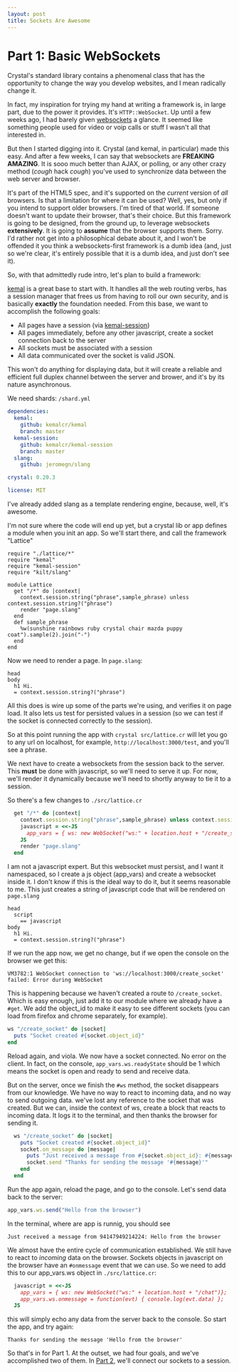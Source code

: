 ```yaml
---
layout: post
title: Sockets Are Awesome
---
```

# Part 1: Basic WebSockets

Crystal's standard library contains a phenomenal class that has the opportunity to change the
way you develop websites, and I mean radically change it.

In fact, my inspiration for trying my hand at writing a framework is, in large part, due to the
power it provides.  It's `HTTP::WebSocket`.  Up until a few weeks ago, I had barely given 
[websockets](https://www.websocket.org/quantum.html) a glance.  It seemed like something people 
used for video or voip calls or stuff I wasn't all that interested in.

But then I started digging into it.  Crystal (and kemal, in particular) made this easy.  And after 
a few weeks, I can say that websockets are
__FREAKING AMAZING__.  It is sooo much better than AJAX, or polling, or any other crazy
method (*cough* hack *cough*) you've used to synchronize data between the web server and browser.

It's part of the HTML5 spec, and it's supported on the _current_ version of
_all_ browsers.  Is that a limitation for where it can be used? Well, yes, but only if you
intend to support older browsers.  I'm tired of that world.  If someone doesn't want to update
their browser, that's their choice.  But this framework is going to be designed, from the ground up, to 
leverage websockets  __extensively__. It is going to __assume__ that the browser supports them.
Sorry.  I'd rather not get into a philosophical debate about it, and I won't be offended it you
think a websockets-first framework is a dumb idea (and, just so we're clear, it's entirely
possible that it is a dumb idea, and just don't see it).

So, with that admittedly rude intro, let's plan to build a framework:

[kemal](kemalcr.com) is a great base to start with.  It handles all the web routing verbs, has a session manager
that frees us from having to roll our own security, and is basically __exactly__ the foundation 
needed.  From this base, we want to accomplish the following goals:

* All pages have a session (via [kemal-session](https://github.com/kemalcr/kemal-session))
* All pages immediately, before any other javascript, create a socket connection back to the server
* All sockets must be associated with a session
* All data communicated over the socket is valid JSON.

This won't do anything for displaying data, but it will create a reliable and efficient full
duplex channel between the server and brower, and it's by its nature asynchronous.

We need shards:   `/shard.yml`

```yaml
dependencies:
  kemal:
    github: kemalcr/kemal
    branch: master
  kemal-session:
    github: kemalcr/kemal-session
    branch: master
  slang:
    github: jeromegn/slang

crystal: 0.20.3

license: MIT
```

I've already added slang as a template rendering engine, because, well, it's awesome.

I'm not sure where the code will end up yet, but a crystal lib or app defines a module 
when you init an app.  So we'll start there, and call the framework "Lattice"


```crystal
require "./lattice/*"
require "kemal"
require "kemal-session"
require "kilt/slang"

module Lattice
  get "/*" do |context|
    context.session.string("phrase",sample_phrase) unless context.session.string?("phrase")
    render "page.slang"
  end
  def sample_phrase
    %w(sunshine rainbows ruby crystal chair mazda puppy coat").sample(2).join("-")
  end
end
```

Now we need to render a page.  In `page.slang`:

```slim
head
body
  h1 Hi.
  = context.session.string?("phrase")
```

All this does is wire up some of the parts we're using, and verifies it on page load.  It also
lets us test for persisted values in a session (so we can test if the socket is connected
correctly to the session).

So at this point running the app with `crystal src/lattice.cr` will let you go to 
any url on localhost, for example, `http://localhost:3000/test`, and you'll see a phrase.

We next have to create a websockets  from the session back to the server.  This __must__ be
done with javascript, so we'll need to serve it up.  For now, we'll render it dynamically
because we'll need to shortly anyway to tie it to a session.

So there's a few changes to `./src/lattice.cr`

```ruby
  get "/*" do |context|
    context.session.string("phrase",sample_phrase) unless context.session.string?("phrase")
    javascript = <<-JS
      app_vars = { ws: new WebSocket("ws:" + location.host + "/create_socket")};
    JS
    render "page.slang"
  end
```

I am not a javascript expert.  But this websocket must persist, and I want it namespaced, so
I create a js object (app_vars) and create a websocket inside it.  I don't know if this is
the ideal way to do it, but it seems reasonable to me.  This just creates a string
of javascript code that will be rendered on `page.slang`

```slim
head
  script
    == javascript
body
  h1 Hi.
  = context.session.string?("phrase")
```

If we run the app now, we get no change, but if we open the console on the browser we get this:
```
VM3782:1 WebSocket connection to 'ws://localhost:3000/create_socket' failed: Error during WebSocket 
```

This is happening because we haven't created a route to `/create_socket`.  Which is easy enough,
just add it to our module where we already have a `#get`.  We add the object_id to make 
it easy to see different sockets (you can load from firefox and chrome separately, for example).

```ruby
ws "/create_socket" do |socket|
  puts "Socket created #{socket.object_id}"
end
```

Reload again, and viola.  We now have a socket connected.  No error on the client.  In fact,
on the console, `app_vars.ws.readyState` should be 1 which means the socket is open and ready
to send and receive data.

But on the server, once we finish the `#ws` method, the socket disappears from our knowledge.
We have no way to react to incoming data, and no way to send outgoing data.  we've lost any
reference to the socket that was created.  But we can, inside the context of ws, create a 
block that reacts to incoming data.  It logs it to the terminal, and then thanks the browser
for sending it.

```ruby
  ws "/create_socket" do |socket|
    puts "Socket created #{socket.object_id}"
    socket.on_message do |message|
      puts "Just received a message from #{socket.object_id}: #{message}"
      socket.send "Thanks for sending the message '#{message}'"
    end
  end
```

Run the app again, reload the page, and go to the console. Let's send data back
to the server:

```javascript
app_vars.ws.send("Hello from the browser")
```

In the terminal, where are app is runnig, you should see
```
Just received a message from 94147949214224: Hello from the browser
```

We almost have the entire cycle of communication established.  We still have to 
react to _incoming_ data on the browser.  Sockets objects in javascript on the browser 
have an `#onmessage` event that we can use.  So we need to add this to our
app_vars.ws object in `./src/lattice.cr`:

```ruby
  javascript = <<-JS
    app_vars = { ws: new WebSocket("ws:" + location.host + "/chat")};
    app_vars.ws.onmessage = function(evt) { console.log(evt.data) };
  JS
```

this will simply echo any data from the server back to the console.  So start the app, and
try again:

```
Thanks for sending the message 'Hello from the browser'
```

So that's in for Part 1.  At the outset, we had four goals, and we've accomplished two of
them.  In [Part 2](managing_sockets_part_2.md), we'll connect our sockets to a session.


